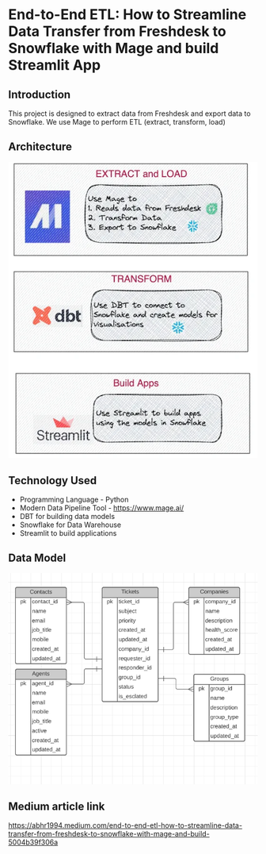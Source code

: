 # End-to-End ETL: How to Streamline Data Transfer from Freshdesk to Snowflake with Mage and build Streamlit App

## Introduction

This project is designed to extract data from Freshdesk and export data to Snowflake.
We use Mage to perform ETL (extract, transform, load) 


## Architecture 

![Alt text](architecture.png?raw=true "Architecture Diagram")

## Technology Used
- Programming Language - Python
- Modern Data Pipeline Tool - https://www.mage.ai/
- DBT for building data models
- Snowflake for Data Warehouse
- Streamlit to build applications


## Data Model

![Alt text](erd.png?raw=true "Entity-Relationship Diagram")

## Medium article link

https://abhr1994.medium.com/end-to-end-etl-how-to-streamline-data-transfer-from-freshdesk-to-snowflake-with-mage-and-build-5004b39f306a